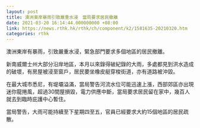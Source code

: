 ```yaml
---
layout: post
title: 澳洲東岸暴雨引致嚴重水浸　當局要求居民撤離
date: 2021-03-20 16:14:44.000000000 +08:00
link: https://news.rthk.hk/rthk/ch/component/k2/1581635-20210320.htm
categories: rthk
---
```


澳洲東岸有暴雨，引致嚴重水浸，緊急部門要求多個地區的居民撤離。

新南威爾士州大部分沿岸地區，本月以來錄得破紀錄的大雨，多處都見到洪水造成的破壞，有房屋被浸至窗戶，居民要坐橡皮艇穿梭街道，亦有道路被沖毀。

在最大城市悉尼，有堤壩溢滿，當局警告河流水位可能迅速上漲，西部郊區亦出現迷你龍捲風，超過30間屋損毀，電力供應中斷，當局要求居民留在家中，幾百人就去到臨時庇護中心暫住。

當局警告，大雨可能持續至下星期四至五，官員已經要求大約15個地區的居民疏散。
